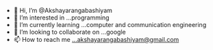 - 👋 Hi, I’m @Akshayarangabashiyam
- 👀 I’m interested in ...programming
- 🌱 I’m currently learning ...computer and communication engineering
- 💞️ I’m looking to collaborate on ...google
- 📫 How to reach me ...akshayarangabashiyam@gmail.com

<!---
Akshayarangabashiyam/Akshayarangabashiyam is a ✨ special ✨ repository because its `README.md` (this file) appears on your GitHub profile.
You can click the Preview link to take a look at your changes.
--->
